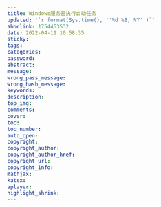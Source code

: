 ```yaml
---
title: Windows服务器执行自动任务
updated: '`r format(Sys.time(), ''%d %B, %Y'')`'
abbrlink: 1754453532
date: 2022-04-11 10:58:35
sticky:
tags:
categories:
password:
abstract:
message:
wrong_pass_message:
wrong_hash_message:
keywords:
description:
top_img:
comments:
cover:
toc:
toc_number:
auto_open:
copyright:
copyright_author:
copyright_author_href:
copyright_url:
copyright_info:
mathjax:
katex:
aplayer:
highlight_shrink:
---
```


<meta name="referrer" content="no-referrer"/>

